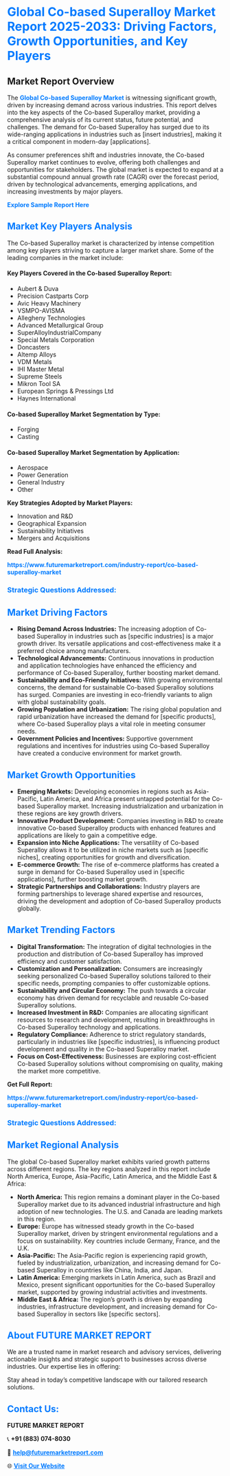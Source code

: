 <h1 style="color: #007BFF;">Global Co-based Superalloy Market Report 2025-2033: Driving Factors, Growth Opportunities, and Key Players</h1>

<section id="overview">
<h2>Market Report Overview</h2>
<p>The <a href="https://www.futuremarketreport.com/industry-report/co-based-superalloy-market" style="color: #007BFF; text-decoration: none;"><strong>Global Co-based Superalloy Market</strong></a> is witnessing significant growth, driven by increasing demand across various industries. This report delves into the key aspects of the Co-based Superalloy market, providing a comprehensive analysis of its current status, future potential, and challenges. The demand for Co-based Superalloy has surged due to its wide-ranging applications in industries such as [insert industries], making it a critical component in modern-day [applications].</p>
<p>As consumer preferences shift and industries innovate, the Co-based Superalloy market continues to evolve, offering both challenges and opportunities for stakeholders. The global market is expected to expand at a substantial compound annual growth rate (CAGR) over the forecast period, driven by technological advancements, emerging applications, and increasing investments by major players.</p>
</section>

<section id="overview">
<p><a href="https://www.futuremarketreport.com/request-sample/reportId=46015" style="color: #007BFF; text-decoration: none;"><strong>Explore Sample Report Here</strong></a></p>
</section>

<section id="key-players">
<h2 style="color: #007BFF;">Market Key Players Analysis</h2>
<p>The Co-based Superalloy market is characterized by intense competition among key players striving to capture a larger market share. Some of the leading companies in the market include:</p>
<h4>Key Players Covered in the Co-based Superalloy Report:</h4>
<ul><li>Aubert &amp; Duva</li><li>Precision Castparts Corp</li><li>Avic Heavy Machinery</li><li>VSMPO-AVISMA</li><li>Allegheny Technologies</li><li>Advanced Metallurgical Group</li><li>SuperAlloyIndustrialCompany</li><li>Special Metals Corporation</li><li>Doncasters</li><li>Altemp Alloys</li><li>VDM Metals</li><li>IHI Master Metal</li><li>Supreme Steels</li><li>Mikron Tool SA</li><li>European Springs &amp; Pressings Ltd</li><li>Haynes International</li></ul>
<h4>Co-based Superalloy Market Segmentation by Type:</h4>
<ul><li>Forging</li><li>Casting</li></ul>

<h4>Co-based Superalloy Market Segmentation by Application:</h4>
<ul><li>Aerospace</li><li>Power Generation</li><li>General Industry</li><li>Other</li></ul>
<p><strong>Key Strategies Adopted by Market Players:</strong></p>
<ul>
<li>Innovation and R&D</li>
<li>Geographical Expansion</li>
<li>Sustainability Initiatives</li>
<li>Mergers and Acquisitions</li>
</ul>
</section>

<section>
<p><strong>Read Full Analysis: </strong></p><a href="https://www.futuremarketreport.com/industry-report/co-based-superalloy-market" style="color: #007BFF; text-decoration: none;"><strong>https://www.futuremarketreport.com/industry-report/co-based-superalloy-market</strong></a>
<h3 style="color: #007BFF;">Strategic Questions Addressed:</h3>
</section>

<section id="driving-factors">
<h2 style="color: #007BFF;">Market Driving Factors</h2>
<ul>
<li><strong>Rising Demand Across Industries:</strong> The increasing adoption of Co-based Superalloy in industries such as [specific industries] is a major growth driver. Its versatile applications and cost-effectiveness make it a preferred choice among manufacturers.</li>
<li><strong>Technological Advancements:</strong> Continuous innovations in production and application technologies have enhanced the efficiency and performance of Co-based Superalloy, further boosting market demand.</li>
<li><strong>Sustainability and Eco-Friendly Initiatives:</strong> With growing environmental concerns, the demand for sustainable Co-based Superalloy solutions has surged. Companies are investing in eco-friendly variants to align with global sustainability goals.</li>
<li><strong>Growing Population and Urbanization:</strong> The rising global population and rapid urbanization have increased the demand for [specific products], where Co-based Superalloy plays a vital role in meeting consumer needs.</li>
<li><strong>Government Policies and Incentives:</strong> Supportive government regulations and incentives for industries using Co-based Superalloy have created a conducive environment for market growth.</li>
</ul>
</section>

<section id="growth-opportunities">
<h2 style="color: #007BFF;">Market Growth Opportunities</h2>
<ul>
<li><strong>Emerging Markets:</strong> Developing economies in regions such as Asia-Pacific, Latin America, and Africa present untapped potential for the Co-based Superalloy market. Increasing industrialization and urbanization in these regions are key growth drivers.</li>
<li><strong>Innovative Product Development:</strong> Companies investing in R&D to create innovative Co-based Superalloy products with enhanced features and applications are likely to gain a competitive edge.</li>
<li><strong>Expansion into Niche Applications:</strong> The versatility of Co-based Superalloy allows it to be utilized in niche markets such as [specific niches], creating opportunities for growth and diversification.</li>
<li><strong>E-commerce Growth:</strong> The rise of e-commerce platforms has created a surge in demand for Co-based Superalloy used in [specific applications], further boosting market growth.</li>
<li><strong>Strategic Partnerships and Collaborations:</strong> Industry players are forming partnerships to leverage shared expertise and resources, driving the development and adoption of Co-based Superalloy products globally.</li>
</ul>
</section>

<section id="trending-factors">
<h2 style="color: #007BFF;">Market Trending Factors</h2>
<ul>
<li><strong>Digital Transformation:</strong> The integration of digital technologies in the production and distribution of Co-based Superalloy has improved efficiency and customer satisfaction.</li>
<li><strong>Customization and Personalization:</strong> Consumers are increasingly seeking personalized Co-based Superalloy solutions tailored to their specific needs, prompting companies to offer customizable options.</li>
<li><strong>Sustainability and Circular Economy:</strong> The push towards a circular economy has driven demand for recyclable and reusable Co-based Superalloy solutions.</li>
<li><strong>Increased Investment in R&D:</strong> Companies are allocating significant resources to research and development, resulting in breakthroughs in Co-based Superalloy technology and applications.</li>
<li><strong>Regulatory Compliance:</strong> Adherence to strict regulatory standards, particularly in industries like [specific industries], is influencing product development and quality in the Co-based Superalloy market.</li>
<li><strong>Focus on Cost-Effectiveness:</strong> Businesses are exploring cost-efficient Co-based Superalloy solutions without compromising on quality, making the market more competitive.</li>
</ul>
</section>

<section>
<p><strong>Get Full Report: </strong></p><a href="https://www.futuremarketreport.com/industry-report/co-based-superalloy-market" style="color: #007BFF; text-decoration: none;"><strong>https://www.futuremarketreport.com/industry-report/co-based-superalloy-market</strong></a>
<h3 style="color: #007BFF;">Strategic Questions Addressed:</h3>
</section>


<section id="regional-analysis">
<h2 style="color: #007BFF;">Market Regional Analysis</h2>
<p>The global Co-based Superalloy market exhibits varied growth patterns across different regions. The key regions analyzed in this report include North America, Europe, Asia-Pacific, Latin America, and the Middle East & Africa:</p>
<ul>
<li><strong>North America:</strong> This region remains a dominant player in the Co-based Superalloy market due to its advanced industrial infrastructure and high adoption of new technologies. The U.S. and Canada are leading markets in this region.</li>
<li><strong>Europe:</strong> Europe has witnessed steady growth in the Co-based Superalloy market, driven by stringent environmental regulations and a focus on sustainability. Key countries include Germany, France, and the U.K.</li>
<li><strong>Asia-Pacific:</strong> The Asia-Pacific region is experiencing rapid growth, fueled by industrialization, urbanization, and increasing demand for Co-based Superalloy in countries like China, India, and Japan.</li>
<li><strong>Latin America:</strong> Emerging markets in Latin America, such as Brazil and Mexico, present significant opportunities for the Co-based Superalloy market, supported by growing industrial activities and investments.</li>
<li><strong>Middle East & Africa:</strong> The region’s growth is driven by expanding industries, infrastructure development, and increasing demand for Co-based Superalloy in sectors like [specific sectors].</li>
</ul>
</section>

<footer>
<h2 style="color: #007BFF;">About FUTURE MARKET REPORT</h2>
<p>We are a trusted name in market research and advisory services, delivering actionable insights and strategic support to businesses across diverse industries. Our expertise lies in offering:</p>

<p>Stay ahead in today’s competitive landscape with our tailored research solutions.</p>

<h2 style="color: #007BFF;">Contact Us:</h2>
<p><strong>FUTURE MARKET REPORT</strong></p>
<p>📞 <strong>+91 (883) 074-8030</strong></p>
<p>📧 <strong><a href="mailto:help@futuremarketreport.com" style="color: #007BFF;">help@futuremarketreport.com</a></strong></p>
<p>🌐 <strong><a href="https://www.futuremarketreport.com/" style="color: #007BFF;">Visit Our Website</a></strong></p>
</footer>